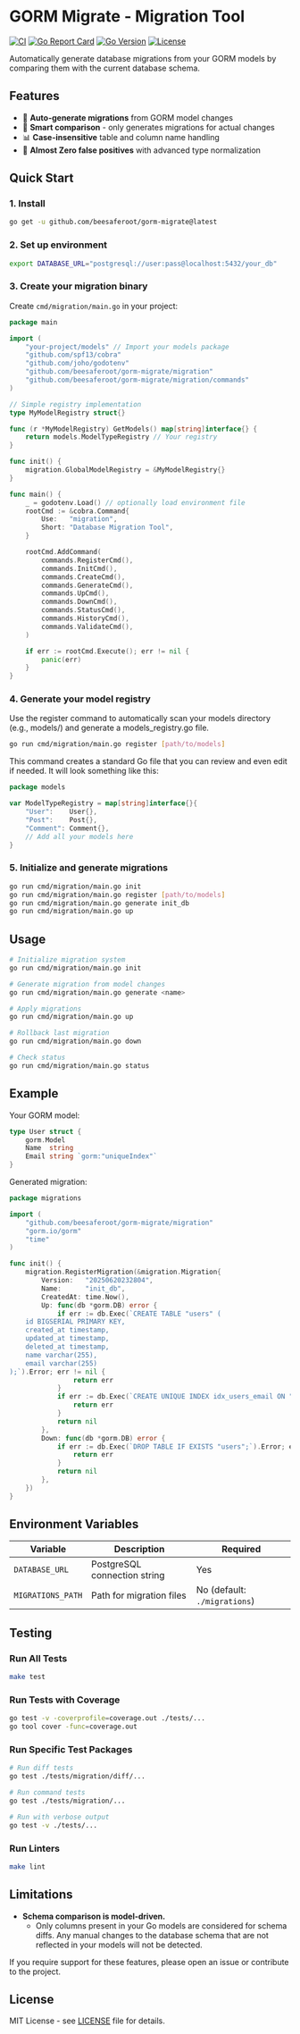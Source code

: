# GORM Migrate - Migration Tool

[![CI](https://github.com/beesaferoot/gorm-migrate/workflows/CI/badge.svg)](https://github.com/beesaferoot/gorm-migrate/actions)
[![Go Report Card](https://goreportcard.com/badge/github.com/beesaferoot/gorm-migrate)](https://goreportcard.com/report/github.com/beesaferoot/gorm-migrate)
[![Go Version](https://img.shields.io/github/go-mod/go-version/beesaferoot/gorm-migrate)](https://go.dev/)
[![License](https://img.shields.io/badge/License-MIT-blue.svg)](LICENSE)

Automatically generate database migrations from your GORM models by comparing them with the current database schema.

## Features

- 🔄 **Auto-generate migrations** from GORM model changes
- 🎯 **Smart comparison** - only generates migrations for actual changes
- 📊 **Case-insensitive** table and column name handling
- 🚀 **Almost Zero false positives** with advanced type normalization

## Quick Start

### 1. Install

```bash
go get -u github.com/beesaferoot/gorm-migrate@latest
```

### 2. Set up environment

```bash
export DATABASE_URL="postgresql://user:pass@localhost:5432/your_db"
```

### 3. Create your migration binary

Create `cmd/migration/main.go` in your project:

```go
package main

import (
    "your-project/models" // Import your models package
    "github.com/spf13/cobra"
    "github.com/joho/godotenv"
    "github.com/beesaferoot/gorm-migrate/migration"
    "github.com/beesaferoot/gorm-migrate/migration/commands"
)

// Simple registry implementation
type MyModelRegistry struct{}

func (r *MyModelRegistry) GetModels() map[string]interface{} {
    return models.ModelTypeRegistry // Your registry
}

func init() {
    migration.GlobalModelRegistry = &MyModelRegistry{}
}

func main() {
    _ = godotenv.Load() // optionally load environment file
    rootCmd := &cobra.Command{
        Use:   "migration",
        Short: "Database Migration Tool",
    }

    rootCmd.AddCommand(
        commands.RegisterCmd(),
        commands.InitCmd(),
        commands.CreateCmd(),
        commands.GenerateCmd(),
        commands.UpCmd(),
        commands.DownCmd(),
        commands.StatusCmd(),
        commands.HistoryCmd(),
        commands.ValidateCmd(),
    )

    if err := rootCmd.Execute(); err != nil {
        panic(err)
    }
}
```

### 4. Generate your model registry

Use the register command to automatically scan your models directory (e.g., models/) and generate a models_registry.go file.

```bash
go run cmd/migration/main.go register [path/to/models]
```

This command creates a standard Go file that you can review and even edit if needed. It will look something like this:

```go
package models

var ModelTypeRegistry = map[string]interface{}{
    "User":    User{},
    "Post":    Post{},
    "Comment": Comment{},
    // Add all your models here
}
```

### 5. Initialize and generate migrations

```bash
go run cmd/migration/main.go init
go run cmd/migration/main.go register [path/to/models]
go run cmd/migration/main.go generate init_db
go run cmd/migration/main.go up
```

## Usage

```bash
# Initialize migration system
go run cmd/migration/main.go init

# Generate migration from model changes
go run cmd/migration/main.go generate <name>

# Apply migrations
go run cmd/migration/main.go up

# Rollback last migration
go run cmd/migration/main.go down

# Check status
go run cmd/migration/main.go status
```

## Example

Your GORM model:

```go
type User struct {
    gorm.Model
    Name  string
    Email string `gorm:"uniqueIndex"`
}
```

Generated migration:

```go
package migrations

import (
    "github.com/beesaferoot/gorm-migrate/migration"
    "gorm.io/gorm"
    "time"
)

func init() {
    migration.RegisterMigration(&migration.Migration{
        Version:   "20250620232804",
        Name:      "init_db",
        CreatedAt: time.Now(),
        Up: func(db *gorm.DB) error {
            if err := db.Exec(`CREATE TABLE "users" (
    id BIGSERIAL PRIMARY KEY,
    created_at timestamp,
    updated_at timestamp,
    deleted_at timestamp,
    name varchar(255),
    email varchar(255)
);`).Error; err != nil {
                return err
            }
            if err := db.Exec(`CREATE UNIQUE INDEX idx_users_email ON "users"(email);`).Error; err != nil {
                return err
            }
            return nil
        },
        Down: func(db *gorm.DB) error {
            if err := db.Exec(`DROP TABLE IF EXISTS "users";`).Error; err != nil {
                return err
            }
            return nil
        },
    })
}
```

## Environment Variables

| Variable          | Description                  | Required                     |
| ----------------- | ---------------------------- | ---------------------------- |
| `DATABASE_URL`    | PostgreSQL connection string | Yes                          |
| `MIGRATIONS_PATH` | Path for migration files     | No (default: `./migrations`) |

## Testing

### Run All Tests

```bash
make test
```

### Run Tests with Coverage

```bash
go test -v -coverprofile=coverage.out ./tests/...
go tool cover -func=coverage.out
```

### Run Specific Test Packages

```bash
# Run diff tests
go test ./tests/migration/diff/...

# Run command tests
go test ./tests/migration/...

# Run with verbose output
go test -v ./tests/...
```

### Run Linters

```bash
make lint
```

## Limitations

- **Schema comparison is model-driven.**
  - Only columns present in your Go models are considered for schema diffs. Any manual changes to the database schema that are not reflected in your models will not be detected.

If you require support for these features, please open an issue or contribute to the project.

## License

MIT License - see [LICENSE](LICENSE) file for details.
